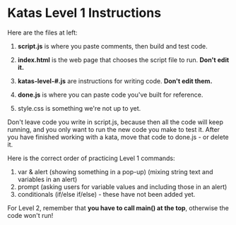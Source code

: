 # Katas Level 1 Instructions
Here are the files at left: 

1. **script.js** is where you paste comments, then build and test code.
2. **index.html** is the web page that chooses the script file to run. **Don't edit it.**
3. **katas-level-#.js** are instructions for writing code. **Don't edit them.**
4. **done.js** is where you can paste code you've built for reference.

5. style.css is something we're not up to  yet. 

Don't leave code you write in script.js, because then all the code will keep running, and you only want to run the new code you make to test it.  After you have finished working with a kata, move that code to done.js - or delete it.

Here is the correct order of practicing Level 1 commands: 

1. var & alert (showing something in a pop-up) (mixing string text and variables in an alert)
3. prompt (asking users for variable values and including those in an alert)
3. conditionals (if/else if/else) - these have not been added yet. 

For Level 2, remember that **you have to call main() at the top**, otherwise the code won't run!

